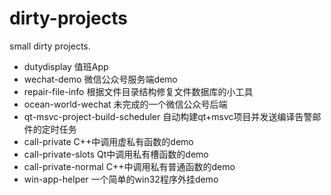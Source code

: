 # dirty-projects
small dirty projects.
- dutydisplay 值班App
- wechat-demo 微信公众号服务端demo
- repair-file-info 根据文件目录结构修复文件数据库的小工具
- ocean-world-wechat 未完成的一个微信公众号后端
- qt-msvc-project-build-scheduler 自动构建qt+msvc项目并发送编译告警邮件的定时任务
- call-private C++中调用虚私有函数的demo
- call-private-slots Qt中调用私有槽函数的demo
- call-private-normal C++中调用私有普通函数的demo
- win-app-helper 一个简单的win32程序外挂demo
